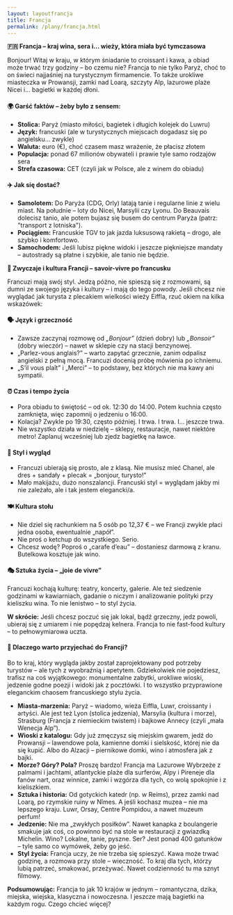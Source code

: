 ```yaml
---
layout: layoutfrancja
title: Francja
permalink: /plany/francja.html
---
```


<section>
  <summary><strong>🇫🇷 Francja – kraj wina, sera i... wieży, która miała być tymczasowa</strong></summary>
  <p>
    Bonjour! Witaj w kraju, w którym śniadanie to croissant i kawa, a obiad może trwać trzy godziny – bo czemu nie? Francja to nie tylko Paryż, choć to on świeci najjaśniej na turystycznym firmamencie. To także urokliwe miasteczka w Prowansji, zamki nad Loarą, szczyty Alp, lazurowe plaże Nicei i... bagietki w każdej dłoni.
  </p>

  <h4><strong>🌍 Garść faktów – żeby było z sensem:</strong></h4>
  <ul>
    <li><strong>Stolica:</strong> Paryż (miasto miłości, bagietek i długich kolejek do Luwru)</li>
    <li><strong>Język:</strong> francuski (ale w turystycznych miejscach dogadasz się po angielsku... zwykle)</li>
    <li><strong>Waluta:</strong> euro (€), choć czasem masz wrażenie, że płacisz złotem</li>
    <li><strong>Populacja:</strong> ponad 67 milionów obywateli i prawie tyle samo rodzajów sera</li>
    <li><strong>Strefa czasowa:</strong> CET (czyli jak w Polsce, ale z winem do obiadu)</li>
  </ul>

  <h4><strong>✈️ Jak się dostać?</strong></h4>
  <ul>
    <li><strong>Samolotem:</strong> Do Paryża (CDG, Orly) latają tanie i regularne linie z wielu miast. Na południe – loty do Nicei, Marsylii czy Lyonu. Do Beauvais dolecisz tanio, ale potem bujasz się busem do centrum Paryża (patrz: "transport z lotniska").</li>
    <li><strong>Pociągiem:</strong> Francuskie TGV to jak jazda luksusową rakietą – drogo, ale szybko i komfortowo.</li>
    <li><strong>Samochodem:</strong> Jeśli lubisz piękne widoki i jeszcze piękniejsze mandaty – autostrady są płatne i szybkie, ale tanio nie będzie.</li>
  </ul>

  <summary><strong>🥐 Zwyczaje i kultura Francji – savoir-vivre po francusku</strong></summary>
  <p>
    Francuzi mają swój styl. Jedzą późno, nie spieszą się z rozmowami, są dumni ze swojego języka i kultury – i mają do tego powody. Jeśli chcesz nie wyglądać jak turysta z plecakiem wielkości wieży Eiffla, rzuć okiem na kilka wskazówek:
  </p>

  <h4><strong>🗣️ Język i grzeczność</strong></h4>
  <ul>
    <li>Zawsze zaczynaj rozmowę od <em>„Bonjour”</em> (dzień dobry) lub <em>„Bonsoir”</em> (dobry wieczór) – nawet w sklepie czy na stacji benzynowej.</li>
    <li>„Parlez-vous anglais?” – warto zapytać grzecznie, zanim odpalisz angielski z pełną mocą. Francuzi docenią próbę mówienia po ichniemu.</li>
    <li>„S’il vous plaît” i „Merci” – to podstawy, bez których nie ma kawy ani sympatii.</li>
  </ul>

  <h4><strong>⏰ Czas i tempo życia</strong></h4>
  <ul>
    <li>Pora obiadu to świętość – od ok. 12:30 do 14:00. Potem kuchnia często zamknięta, więc zapomnij o jedzeniu o 16:00.</li>
    <li>Kolacja? Zwykle po 19:30, często później. I trwa. I trwa. I... jeszcze trwa.</li>
    <li>Nie wszystko działa w niedzielę – sklepy, restauracje, nawet niektóre metro! Zaplanuj wcześniej lub zjedz bagietkę na ławce.</li>
  </ul>

  <h4><strong>👗 Styl i wygląd</strong></h4>
  <ul>
    <li>Francuzi ubierają się prosto, ale z klasą. Nie musisz mieć Chanel, ale dres + sandały + plecak = „bonjour, turysto!”</li>
    <li>Mało makijażu, dużo nonszalancji. Francuski styl = wyglądam jakby mi nie zależało, ale i tak jestem elegancki/a.</li>
  </ul>

  <h4><strong>🍽️ Kultura stołu</strong></h4>
  <ul>
    <li>Nie dziel się rachunkiem na 5 osób po 12,37 € – we Francji zwykle płaci jedna osoba, ewentualnie „napół”.</li>
    <li>Nie proś o ketchup do wszystkiego. Serio.</li>
    <li>Chcesz wodę? Poproś o „carafe d’eau” – dostaniesz darmową z kranu. Butelkowa kosztuje jak wino.</li>
  </ul>

  <h4><strong>🎭 Sztuka życia – „joie de vivre”</strong></h4>
  <p>
    Francuzi kochają kulturę: teatry, koncerty, galerie. Ale też siedzenie godzinami w kawiarniach, gadanie o niczym i analizowanie polityki przy kieliszku wina. To nie lenistwo – to styl życia.
  </p>

  <p><strong>W skrócie:</strong> Jeśli chcesz poczuć się jak lokal, bądź grzeczny, jedz powoli, ubieraj się z umiarem i nie popędzaj kelnera. Francja to nie fast-food kultury – to pełnowymiarowa uczta.</p>

<h4><strong>🧳 Dlaczego warto przyjechać do Francji?</strong></h4>
<p>
  Bo to kraj, który wygląda jakby został zaprojektowany pod potrzeby turystów – ale tych z wyobraźnią i apetytem. Gdziekolwiek nie pojedziesz, trafisz na coś wyjątkowego: monumentalne zabytki, urokliwe wioski, jedzenie godne poezji i widoki jak z pocztówki. I to wszystko przyprawione eleganckim chaosem francuskiego stylu życia.
</p>

<ul>
  <li><strong>Miasta-marzenia:</strong> Paryż – wiadomo, wieża Eiffla, Luwr, croissanty i artyści. Ale jest też Lyon (stolica jedzenia), Marsylia (kultura i morze), Strasburg (Francja z niemieckim twistem) i bajkowe Annecy (czyli „mała Wenecja Alp”).</li>
  <li><strong>Wioski z katalogu:</strong> Gdy już zmęczysz się miejskim gwarem, jedź do Prowansji – lawendowe pola, kamienne domki i sielskość, której nie da się kupić. Albo do Alzacji – piernikowe domki, wino i atmosfera jak z bajki.</li>
  <li><strong>Morze? Góry? Pola?</strong> Proszę bardzo! Francja ma Lazurowe Wybrzeże z palmami i jachtami, atlantyckie plaże dla surferów, Alpy i Pireneje dla fanów nart, oraz winnice, zamki i wzgórza dla tych, co wolą spokojnie i z kieliszkiem.</li>
  <li><strong>Sztuka i historia:</strong> Od gotyckich katedr (np. w Reims), przez zamki nad Loarą, po rzymskie ruiny w Nîmes. A jeśli kochasz muzea – nie ma lepszego kraju. Luwr, Orsay, Centre Pompidou, a nawet muzeum perfum!</li>
  <li><strong>Jedzenie:</strong> Nie ma „zwykłych posiłków”. Nawet kanapka z boulangerie smakuje jak coś, co powinno być na stole w restauracji z gwiazdką Michelin. Wino? Lokalne, tanie, pyszne. Ser? Jest ponad 400 gatunków – tyle samo co wymówek, żeby go jeść.</li>
  <li><strong>Styl życia:</strong> Francja uczy, że nie trzeba się spieszyć. Kawa może trwać godzinę, a rozmowa przy stole – wieczność. To kraj dla tych, którzy lubią patrzeć, smakować, przeżywać. Nawet codzienność tu ma sznyt filmowy.</li>
</ul>

<p><strong>Podsumowując:</strong> Francja to jak 10 krajów w jednym – romantyczna, dzika, miejska, wiejska, klasyczna i nowoczesna. I jeszcze mają bagietki na każdym rogu. Czego chcieć więcej?</p>
 

</section>
